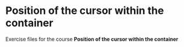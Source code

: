 # Position of the cursor within the container
Exercise files for the course **Position of the cursor within the container**
